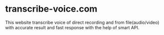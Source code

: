 # transcribe-voice.com
This website transcribe voice of direct recording and from file(audio/video) with accurate result and fast response with the help of smart API.
